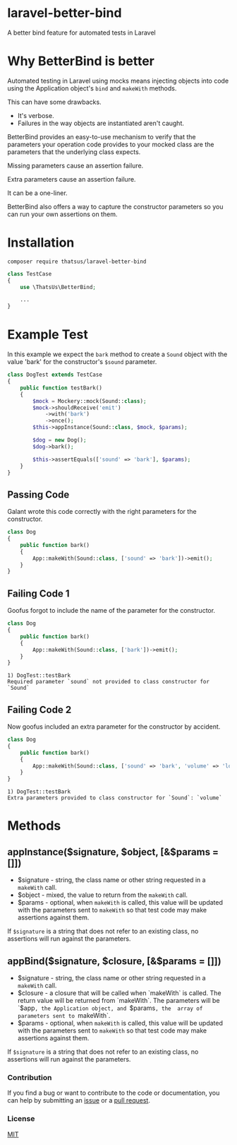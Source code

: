 # laravel-better-bind
A better bind feature for automated tests in Laravel

# Why BetterBind is better

Automated testing in Laravel using mocks means injecting objects into code
using the Application object's `bind` and `makeWith` methods.

This can have some drawbacks.

 * It's verbose.
 * Failures in the way objects are instantiated aren't caught.

BetterBind provides an easy-to-use mechanism to verify that the parameters your
operation code provides to your mocked class are the parameters that the 
underlying class expects.

Missing parameters cause an assertion failure.

Extra parameters cause an assertion failure.

It can be a one-liner.

BetterBind also offers a way to capture the constructor parameters so you can 
run your own assertions on them.

# Installation

```
composer require thatsus/laravel-better-bind
```

```php
class TestCase
{
    use \ThatsUs\BetterBind;

    ...
}
```

# Example Test

In this example we expect the `bark` method to create a `Sound` object with 
the value 'bark' for the constructor's `$sound` parameter.

```php
class DogTest extends TestCase
{
    public function testBark()
    {
        $mock = Mockery::mock(Sound::class);
        $mock->shouldReceive('emit')
            ->with('bark')
            ->once();
        $this->appInstance(Sound::class, $mock, $params);

        $dog = new Dog();
        $dog->bark();

        $this->assertEquals(['sound' => 'bark'], $params);
    }
}
```

## Passing Code

Galant wrote this code correctly with the right parameters for the constructor.

```php
class Dog
{
    public function bark()
    {
        App::makeWith(Sound::class, ['sound' => 'bark'])->emit();
    }
}
```

## Failing Code 1

Goofus forgot to include the name of the parameter for the constructor.

```php
class Dog
{
    public function bark()
    {
        App::makeWith(Sound::class, ['bark'])->emit();
    }
}
```

```
1) DogTest::testBark
Required parameter `sound` not provided to class constructor for `Sound`
```

## Failing Code 2

Now goofus included an extra parameter for the constructor by accident.

```php
class Dog
{
    public function bark()
    {
        App::makeWith(Sound::class, ['sound' => 'bark', 'volume' => 'loud'])->emit();
    }
}
```

```
1) DogTest::testBark
Extra parameters provided to class constructor for `Sound`: `volume`
```

# Methods

## appInstance($signature, $object, [&$params = []])

 * $signature - string, the class name or other string requested in a 
                `makeWith` call.
 * $object    - mixed, the value to return from the `makeWith` call.
 * $params    - optional, when `makeWith` is called, this value will be updated
                with the parameters sent to `makeWith` so that test code may make
                assertions against them.

If `$signature` is a string that does not refer to an existing class, no 
assertions will run against the parameters.

## appBind($signature, $closure, [&$params = []])

 * $signature - string, the class name or other string requested in a 
                `makeWith` call.
 * $closure   - a closure that will be called when `makeWith` is called. The 
                return value will be returned from `makeWith`. The parameters
                will be `$app`, the Application object, and `$params`, the 
                array of parameters sent to `makeWith`.
 * $params    - optional, when `makeWith` is called, this value will be updated
                with the parameters sent to `makeWith` so that test code may make
                assertions against them.

If `$signature` is a string that does not refer to an existing class, no 
assertions will run against the parameters.

### Contribution

If you find a bug or want to contribute to the code or documentation, you can help by submitting an [issue](https://github.com/thatsus/laravel-better-bind/issues) or a [pull request](https://github.com/thatsus/laravel-better-bind/pulls).

### License

[MIT](http://opensource.org/licenses/MIT)


